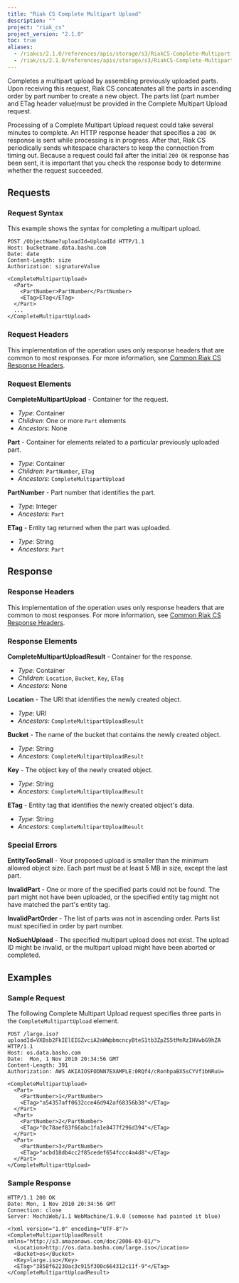 ```yaml
---
title: "Riak CS Complete Multipart Upload"
description: ""
project: "riak_cs"
project_version: "2.1.0"
toc: true
aliases:
  - /riakcs/2.1.0/references/apis/storage/s3/RiakCS-Complete-Multipart-Upload
  - /riak/cs/2.1.0/references/apis/storage/s3/RiakCS-Complete-Multipart-Upload
---
```


Completes a multipart upload by assembling previously uploaded parts. Upon
receiving this request, Riak CS concatenates all the parts in ascending order by
part number to create a new object. The parts list (part number and ETag header
value)must be provided in the Complete Multipart Upload request.

Processing of a Complete Multipart Upload request could take several minutes to
complete. An HTTP response header that specifies a `200 OK` response is sent
while processing is in progress. After that, Riak CS periodically sends
whitespace characters to keep the connection from timing out. Because a request
could fail after the initial `200 OK` response has been sent, it is important
that you check the response body to determine whether the request succeeded.

## Requests

### Request Syntax

This example shows the syntax for completing a multipart upload.

```
POST /ObjectName?uploadId=UploadId HTTP/1.1
Host: bucketname.data.basho.com
Date: date
Content-Length: size
Authorization: signatureValue

<CompleteMultipartUpload>
  <Part>
    <PartNumber>PartNumber</PartNumber>
    <ETag>ETag</ETag>
  </Part>
  ...
</CompleteMultipartUpload>
```

### Request Headers

This implementation of the operation uses only response headers that are common to most responses. For more information, see [Common Riak CS Response Headers](/riak/cs/2.1.0/references/apis/storage/s3/common-response-headers).

### Request Elements

**CompleteMultipartUpload** - Container for the request.

* *Type*: Container
* *Children*: One or more `Part` elements
* *Ancestors*: None

**Part** - Container for elements related to a particular previously uploaded part.

* *Type*: Container
* *Children*: `PartNumber`, `ETag`
* *Ancestors*: `CompleteMultipartUpload`

**PartNumber** - Part number that identifies the part.

* *Type*: Integer
* *Ancestors*: `Part`

**ETag** - Entity tag returned when the part was uploaded.

* *Type*: String
* *Ancestors*: `Part`

## Response

### Response Headers

This implementation of the operation uses only response headers that are common to most responses. For more information, see [Common Riak CS Response Headers](/riak/cs/2.1.0/references/apis/storage/s3/common-response-headers).

### Response Elements

**CompleteMultipartUploadResult** - Container for the response.

* *Type*: Container
* *Children*: `Location`, `Bucket`, `Key`, `ETag`
* *Ancestors*: None

**Location** - The URI that identifies the newly created object.

* *Type*: URI
* *Ancestors*: `CompleteMultipartUploadResult`

**Bucket** - The name of the bucket that contains the newly created object.

* *Type*: String
* *Ancestors*: `CompleteMultipartUploadResult`

**Key** - The object key of the newly created object.

* *Type*: String
* *Ancestors*: `CompleteMultipartUploadResult`

**ETag** - Entity tag that identifies the newly created object's data.

* *Type*: String
* *Ancestors*: `CompleteMultipartUploadResult`

### Special Errors

**EntityTooSmall** - Your proposed upload is smaller than the minimum allowed object size. Each part must be at least 5 MB in size, except the last part.

**InvalidPart** - One or more of the specified parts could not be found. The part might not have been uploaded, or the specified entity tag might not have matched the part's entity tag.

**InvalidPartOrder** - The list of parts was not in ascending order. Parts list must specified in order by part number.

**NoSuchUpload** - The specified multipart upload does not exist. The upload ID might be invalid, or the multipart upload might have been aborted or completed.

## Examples

### Sample Request

The following Complete Multipart Upload request specifies three parts in the `CompleteMultipartUpload` element.

```
POST /large.iso?uploadId=VXBsb2FkIElEIGZvciA2aWWpbmcncyBteS1tb3ZpZS5tMnRzIHVwbG9hZA HTTP/1.1
Host: os.data.basho.com
Date:  Mon, 1 Nov 2010 20:34:56 GMT
Content-Length: 391
Authorization: AWS AKIAIOSFODNN7EXAMPLE:0RQf4/cRonhpaBX5sCYVf1bNRuU=

<CompleteMultipartUpload>
  <Part>
    <PartNumber>1</PartNumber>
    <ETag>"a54357aff0632cce46d942af68356b38"</ETag>
  </Part>
  <Part>
    <PartNumber>2</PartNumber>
    <ETag>"0c78aef83f66abc1fa1e8477f296d394"</ETag>
  </Part>
  <Part>
    <PartNumber>3</PartNumber>
    <ETag>"acbd18db4cc2f85cedef654fccc4a4d8"</ETag>
  </Part>
</CompleteMultipartUpload>
```

### Sample Response

```
HTTP/1.1 200 OK
Date: Mon, 1 Nov 2010 20:34:56 GMT
Connection: close
Server: MochiWeb/1.1 WebMachine/1.9.0 (someone had painted it blue)

<?xml version="1.0" encoding="UTF-8"?>
<CompleteMultipartUploadResult xmlns="http://s3.amazonaws.com/doc/2006-03-01/">
  <Location>http://os.data.basho.com/large.iso</Location>
  <Bucket>os</Bucket>
  <Key>large.iso</Key>
  <ETag>"3858f62230ac3c915f300c664312c11f-9"</ETag>
</CompleteMultipartUploadResult>
```
